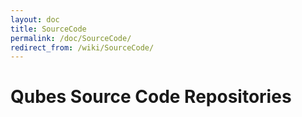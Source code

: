```yaml
---
layout: doc
title: SourceCode
permalink: /doc/SourceCode/
redirect_from: /wiki/SourceCode/
---
```


Qubes Source Code Repositories
==============================

